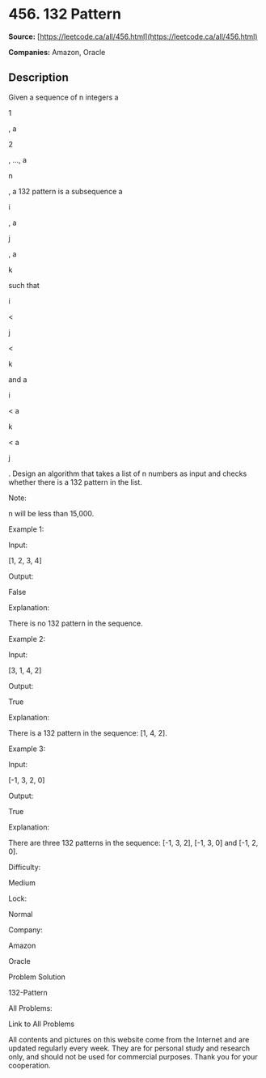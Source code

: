 # 456. 132 Pattern

**Source:** [https://leetcode.ca/all/456.html](https://leetcode.ca/all/456.html)

**Companies:** Amazon, Oracle

## Description

Given a sequence of n integers a

1

, a

2

, ..., a

n

, a 132
        pattern is a subsequence a

i

, a

j

, a

k

such
        that

i

<

j

<

k

and a

i

< a

k

< a

j

.
        Design an algorithm that takes a list of n numbers as input and checks whether there is a
        132 pattern in the list.

Note:

n will be less than 15,000.

Example 1:

Input:

[1, 2, 3, 4]

Output:

False

Explanation:

There is no 132 pattern in the sequence.

Example 2:

Input:

[3, 1, 4, 2]

Output:

True

Explanation:

There is a 132 pattern in the sequence: [1, 4, 2].

Example 3:

Input:

[-1, 3, 2, 0]

Output:

True

Explanation:

There are three 132 patterns in the sequence: [-1, 3, 2], [-1, 3, 0] and [-1, 2, 0].

Difficulty:

Medium

Lock:

Normal

Company:

Amazon

Oracle

Problem Solution

132-Pattern

All Problems:

Link to All Problems

All contents and pictures on this website come from the Internet and are updated regularly every week. They are for personal study and research only, and should not be used for commercial purposes. Thank you for your cooperation.

